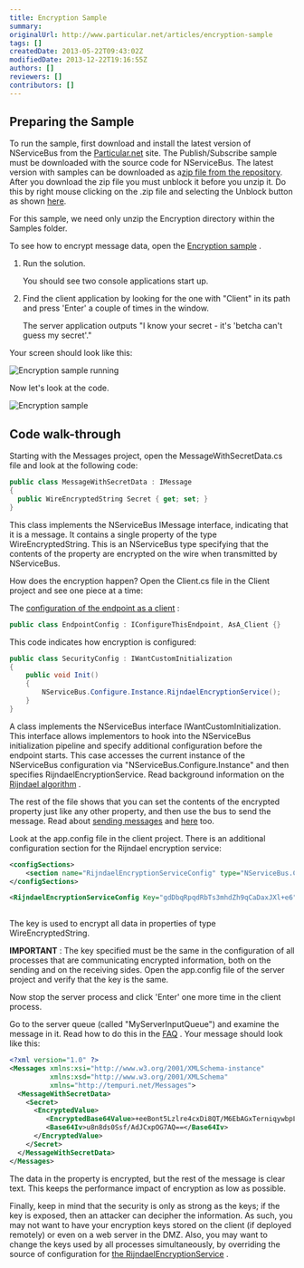 ```yaml
---
title: Encryption Sample
summary: 
originalUrl: http://www.particular.net/articles/encryption-sample
tags: []
createdDate: 2013-05-22T09:43:02Z
modifiedDate: 2013-12-22T19:16:55Z
authors: []
reviewers: []
contributors: []
---
```


Preparing the Sample
--------------------

To run the sample, first download and install the latest version of NServiceBus from the
[Particular.net](http://www.particular.net/downloads) site. The Publish/Subscribe sample must be downloaded with the source code for NServiceBus. The latest version with samples can be downloaded as a[zip file from the repository](https://github.com/Particular/NServiceBus/archive/4.2.0.zip). After you download the zip file you must unblock it before you unzip it. Do this by right mouse clicking on the .zip file and selecting the Unblock button as shown
[here](http://liveparticularwebstr.blob.core.windows.net/media/Default/images/Unblock-simple.PNG).

For this sample, we need only unzip the Encryption directory within the Samples folder.

To see how to encrypt message data, open the [Encryption sample](https://github.com/NServiceBus/NServiceBus/tree/3.3.8/Samples/Encryption)
.

1.  Run the solution.

     You should see two console applications start up.
2.  Find the client application by looking for the one with "Client" in
    its path and press 'Enter' a couple of times in the window.

     The server application outputs "I know your secret - it's 'betcha
    can't guess my secret'."

Your screen should look like this:

![Encryption sample running](encryption_running.png "Encryption sample running")

Now let's look at the code.

![Encryption sample](encryption.png "Encryption sample")

Code walk-through
-----------------

Starting with the Messages project, open the MessageWithSecretData.cs file and look at the following code:


```C#
public class MessageWithSecretData : IMessage
{
  public WireEncryptedString Secret { get; set; }
}
```

 This class implements the NServiceBus IMessage interface, indicating that it is a message. It contains a single property of the type WireEncryptedString. This is an NServiceBus type specifying that the contents of the property are encrypted on the wire when transmitted by NServiceBus.

How does the encryption happen? Open the Client.cs file in the Client project and see one piece at a time:

The [configuration of the endpoint as a client](the-nservicebus-host) :


```C#
public class EndpointConfig : IConfigureThisEndpoint, AsA_Client {}
```

 This code indicates how encryption is configured:


```C#
public class SecurityConfig : IWantCustomInitialization
{
    public void Init()
    {
        NServiceBus.Configure.Instance.RijndaelEncryptionService();
    }
}
```

 A class implements the NServiceBus interface IWantCustomInitialization. This interface allows implementors to hook into the NServiceBus initialization pipeline and specify additional configuration before the endpoint starts. This case accesses the current instance of the NServiceBus configuration via "NServiceBus.Configure.Instance" and then specifies RijndaelEncryptionService. Read background information on the
[Rijndael algorithm](http://en.wikipedia.org/wiki/Advanced_Encryption_Standard) .

The rest of the file shows that you can set the contents of the encrypted property just like any other property, and then use the bus to send the message. Read about [sending messages](how-do-i-send-a-message) and
[here](http://support.nservicebus.com/customer/portal/articles/862387-how-do-i-specify-to-which-destination-a-message-will-be-sent-) too.

Look at the app.config file in the client project. There is an additional configuration section for the Rijndael encryption service:


```XML
<configSections>
	<section name="RijndaelEncryptionServiceConfig" type="NServiceBus.Config.RijndaelEncryptionServiceConfig, NServiceBus.Core"/>
</configSections>

<RijndaelEncryptionServiceConfig Key="gdDbqRpqdRbTs3mhdZh9qCaDaxJXl+e6"/>
  
```

 The key is used to encrypt all data in properties of type WireEncryptedString.

**IMPORTANT** : The key specified must be the same in the configuration of all processes that are communicating encrypted information, both on the sending and on the receiving sides. Open the app.config file of the server project and verify that the key is the same.

Now stop the server process and click 'Enter' one more time in the client process.

Go to the server queue (called "MyServerInputQueue") and examine the message in it. Read how to do this in the
[FAQ](how-can-i-see-the-queues-and-messages-on-a-machine) . Your message should look like this:


```XML
<?xml version="1.0" ?>
<Messages xmlns:xsi="http://www.w3.org/2001/XMLSchema-instance"
          xmlns:xsd="http://www.w3.org/2001/XMLSchema" 
          xmlns="http://tempuri.net/Messages">
  <MessageWithSecretData>
    <Secret>
      <EncryptedValue>
         <EncryptedBase64Value>+eeBont5Lzlre4cxDi8QT/M6EbAGxTerniqywbpLBVA=</EncryptedBase64Value>
         <Base64Iv>u8n8ds0Ssf/AdJCxpOG7AQ==</Base64Iv>
      </EncryptedValue>
    </Secret>
  </MessageWithSecretData>
</Messages>
```

 The data in the property is encrypted, but the rest of the message is clear text. This keeps the performance impact of encryption as low as possible.

Finally, keep in mind that the security is only as strong as the keys; if the key is exposed, then an attacker can decipher the information. As such, you may not want to have your encryption keys stored on the client
(if deployed remotely) or even on a web server in the DMZ. Also, you may want to change the keys used by all processes simultaneously, by overriding the source of configuration for [the RijndaelEncryptionService](customizing-nservicebus-configuration) .

